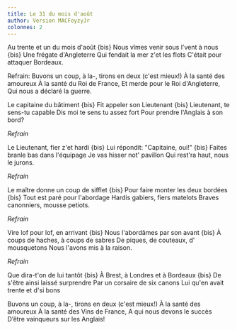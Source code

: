 ```yaml
---
title: Le 31 du mois d'août
author: Version MACFoyzyJr
colonnes: 2
---
```

Au trente et un du mois d'août {bis} 
Nous vîmes venir sous l'vent à nous {bis}
Une frégate d'Angleterre
Qui fendait la mer z'et les flots
C'était pour attaquer Bordeaux.

Refrain:
Buvons un coup, à la-, tirons en deux (c'est mieux!)
À la santé des amoureux
À la santé du Roi de France,
Et merde pour le Roi d'Angleterre,
Qui nous a déclaré la guerre.

Le capitaine du bâtiment {bis}
Fit appeler son Lieutenant {bis}
Lieutenant, te sens-tu capable
Dis moi te sens tu assez fort
Pour prendre l'Anglais à son bord?

*Refrain*

Le Lieutenant, fier z'et hardi {bis}
Lui répondit: "Capitaine, oui!" {bis}
Faites branle bas dans l'équipage
Je vas hisser not' pavillon
Qui rest'ra haut, nous le jurons.

*Refrain*

Le maître donne un coup de sifflet {bis}
Pour faire monter les deux bordées {bis}
Tout est paré pour l'abordage
Hardis gabiers, fiers matelots
Braves canonniers, mousse petiots.

*Refrain*

Vire lof pour lof, en arrivant {bis}
Nous l'abordâmes par son avant {bis}
À coups de haches, à coups de sabres
De piques, de couteaux, d' mousquetons
Nous l'avons mis à la raison.

*Refrain*

Que dira-t'on de lui tantôt {bis}
À Brest, à Londres et à Bordeaux {bis}
De s'être ainsi laissé surprendre
Par un corsaire de six canons
Lui qu'en avait trente et d'si bons

Buvons un coup, à la-, tirons en deux (c'est mieux!)
À la santé des amoureux
À la santé des Vins de France,
A qui nous devons le succès
D’être vainqueurs sur les Anglais!